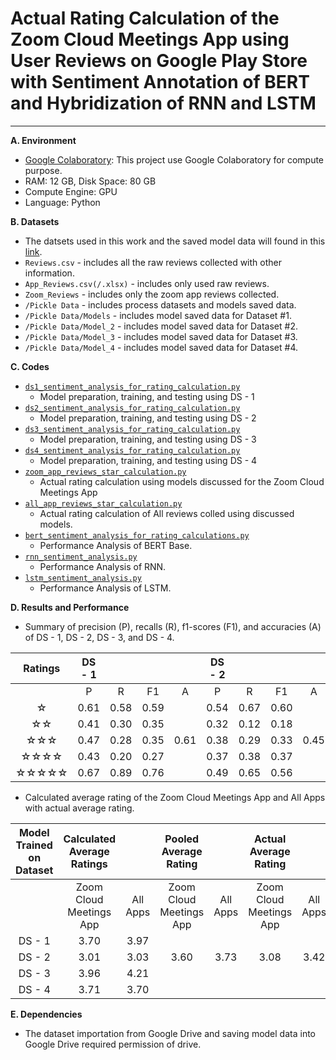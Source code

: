 # Actual Rating Calculation of the Zoom Cloud Meetings App using User Reviews on Google Play Store with Sentiment Annotation of BERT and Hybridization of RNN and LSTM
** **

**A. Environment**
+ [Google Colaboratory](https://colab.research.google.com "Google Colab"): This project use Google Colaboratory for compute purpose.
+ RAM: 12 GB, Disk Space: 80 GB
+ Compute Engine: GPU
+ Language: Python

**B. Datasets**
+ The datsets used in this work and the saved model data will found in this [link](https://drive.google.com/drive/folders/1EeeV4jOpoJgqoj0v_tdMSoXvNcPgV3hn).
+ `Reviews.csv` - includes all the raw reviews collected with other information.
+ `App_Reviews.csv(/.xlsx)` - includes only used raw reviews.
+ `Zoom_Reviews` - includes only the zoom app reviews collected.
+ `/Pickle Data` - includes process datasets and models saved data.
+ `/Pickle Data/Models` - includes model saved data for Dataset #1.
+ `/Pickle Data/Model_2` - includes model saved data for Dataset #2.
+ `/Pickle Data/Model_3` - includes model saved data for Dataset #3.
+ `/Pickle Data/Model_4` - includes model saved data for Dataset #4.

**C. Codes**
+ [`ds1_sentiment_analysis_for_rating_calculation.py`](https://github.com/jahid-jabed/ratings_cal_zoom/blob/main/codes/ds1_sentiment_analysis_for_rating_calculation.py)
  + Model preparation, training, and testing using DS - 1
+ [`ds2_sentiment_analysis_for_rating_calculation.py`](https://github.com/jahid-jabed/ratings_cal_zoom/blob/main/codes/ds2_sentiment_analysis_for_rating_calculation.py)
  + Model preparation, training, and testing using DS - 2
+ [`ds3_sentiment_analysis_for_rating_calculation.py`](https://github.com/jahid-jabed/ratings_cal_zoom/blob/main/codes/ds3_sentiment_analysis_for_rating_calculation.py)
  + Model preparation, training, and testing using DS - 3
+ [`ds4_sentiment_analysis_for_rating_calculation.py`](https://github.com/jahid-jabed/ratings_cal_zoom/blob/main/codes/ds4_sentiment_analysis_for_rating_calculation.py)
  + Model preparation, training, and testing using DS - 4
+ [`zoom_app_reviews_star_calculation.py`](https://github.com/jahid-jabed/ratings_cal_zoom/blob/main/codes/zoom_app_reviews_star_calculation.py)
  + Actual rating calculation using models discussed for the Zoom Cloud Meetings App
+ [`all_app_reviews_star_calculation.py`](https://github.com/jahid-jabed/ratings_cal_zoom/blob/main/codes/all_app_reviews_star_calculation.py)
  + Actual rating calculation of All reviews colled using discussed models.
+ [`bert_sentiment_analysis_for_rating_calculations.py`](https://github.com/jahid-jabed/ratings_cal_zoom/blob/main/codes/bert_sentiment_analysis_for_rating_calculations.py)
  + Performance Analysis of BERT Base.
+ [`rnn_sentiment_analysis.py`](https://github.com/jahid-jabed/ratings_cal_zoom/blob/main/codes/rnn_sentiment_analysis.py)
  + Performance Analysis of RNN.
+ [`lstm_sentiment_analysis.py`](https://github.com/jahid-jabed/ratings_cal_zoom/blob/main/codes/lstm_sentiment_analysis.py)
  + Performance Analysis of LSTM.

**D. Results and Performance**
+ Summary of precision (P), recalls (R), f1-scores (F1), and accuracies (A) of DS - 1, DS - 2, DS - 3, and DS - 4.

| Ratings | DS - 1 |      |      |      | DS - 2 |      |      |      | DS - 3 |      |      |      | DS - 4 |      |      |      |
|:-------:|:----:|:----:|:----:|:----:|:----:|:----:|:----:|:----:|:----:|:----:|:----:|:----:|:----:|:----:|:----:|:----:|
|         |   P  |   R  |  F1  |   A  |   P  |   R  |  F1  |   A  |   P  |   R  |  F1  |   A  |   P  |   R  |  F1  |   A  |
|    ☆    | 0.61 | 0.58 | 0.59 |      | 0.54 | 0.67 | 0.60 |      | 0.68 | 0.71 | 0.69 |      | 0.48 | 0.67 | 0.56 |      |
|    ☆☆   | 0.41 | 0.30 | 0.35 |      | 0.32 | 0.12 | 0.18 |      | 0.00 | 0.00 | 0.00 |      | 0.00 | 0.00 | 0.00 |      |
|   ☆☆☆   | 0.47 | 0.28 | 0.35 | 0.61 | 0.38 | 0.29 | 0.33 | 0.45 | 0.33 | 0.25 | 0.29 | 0.71 | 0.35 | 0.21 | 0.27 | 0.54 |
|   ☆☆☆☆  | 0.43 | 0.20 | 0.27 |      | 0.37 | 0.38 | 0.37 |      | 0.38 | 0.11 | 0.17 |      | 0.41 | 0.10 | 0.16 |      |
|  ☆☆☆☆☆  | 0.67 | 0.89 | 0.76 |      | 0.49 | 0.65 | 0.56 |      | 0.76 | 0.94 | 0.84 |      | 0.60 | 0.87 | 0.71 |      |

+ Calculated average rating of the Zoom Cloud Meetings App and All Apps with actual average rating.

| Model Trained on Dataset | Calculated Average Ratings |          |  Pooled Average Rating  |          |  Actual Average Rating  |          |
|:------------------------:|:--------------------------:|:--------:|:-----------------------:|:--------:|:-----------------------:|:--------:|
|                          |   Zoom Cloud Meetings App  | All Apps | Zoom Cloud Meetings App | All Apps | Zoom Cloud Meetings App | All Apps |
|          DS - 1          |            3.70            |   3.97   |                         |          |                         |          |
|          DS - 2          |            3.01            |   3.03   |           3.60          |   3.73   |           3.08          |   3.42   |
|          DS - 3          |            3.96            |   4.21   |                         |          |                         |          |
|          DS - 4          |            3.71            |   3.70   |                         |          |                         |          |


**E. Dependencies**
+ The dataset importation from Google Drive and saving model data into Google Drive required permission of drive.

